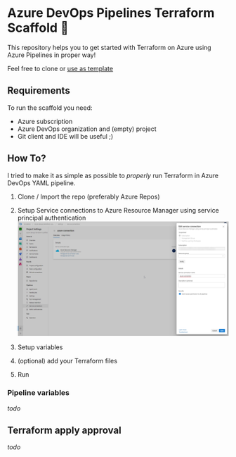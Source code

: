# Azure DevOps Pipelines Terraform Scaffold 🚀

This repository helps you to get started with Terraform on Azure using Azure Pipelines in proper way!

Feel free to clone or [use as template](https://github.com/sbugalski/azure-devops-terraform-scaffold/generate)

## Requirements

To run the scaffold you need:

- Azure subscription
- Azure DevOps organization and (empty) project
- Git client and IDE will be useful ;)

## How To?

I tried to make it as simple as possible to _properly_ run Terraform in Azure DevOps YAML pipeline.

1. Clone / Import the repo (preferably Azure Repos)
1. Setup Service connections to Azure Resource Manager using service principal authentication
![Azure DevOps Service Connection](docs/service-connection.png)

1. Setup variables
1. (optional) add your Terraform files
1. Run

### Pipeline variables

*todo*

## Terraform apply approval

*todo*